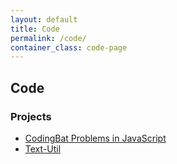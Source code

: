 ```yaml
---
layout: default
title: Code
permalink: /code/
container_class: code-page
---
```

## Code

### Projects

* [CodingBat Problems in JavaScript](../codingbat-js/)
* [Text-Util](../text-util/)
<!-- TODO: http://typo-hunter.com/ -->

